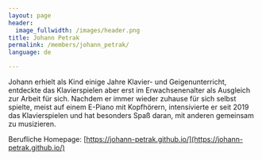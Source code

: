 ```yaml
---
layout: page
header:
  image_fullwidth: /images/header.png
title: Johann Petrak
permalink: /members/johann_petrak/
language: de

---
```



Johann erhielt als Kind einige Jahre Klavier- und Geigenunterricht, entdeckte das Klavierspielen aber erst im Erwachsenenalter als Ausgleich zur Arbeit für sich. Nachdem er immer wieder zuhause für sich selbst spielte, meist auf einem E-Piano mit Kopfhörern, intensivierte er seit 2019 das Klavierspielen und hat besonders Spaß daran, mit anderen gemeinsam zu musizieren.

Berufliche Homepage: [https://johann-petrak.github.io/](https://johann-petrak.github.io/)
